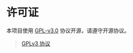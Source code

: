 # 许可证

本项目使用 [GPL-v3.0](https://github.com/HJYH012/HJYH012.github.io/blob/main/LICENSE) 协议开源，请遵守开源协议。

> [GPLv3 协议]([https://github.com/HJYH012/HJYH012.github.io/gpl-3.0-standalone.html](https://hjyh012.github.io/gpl-3.0-standalone.html))
